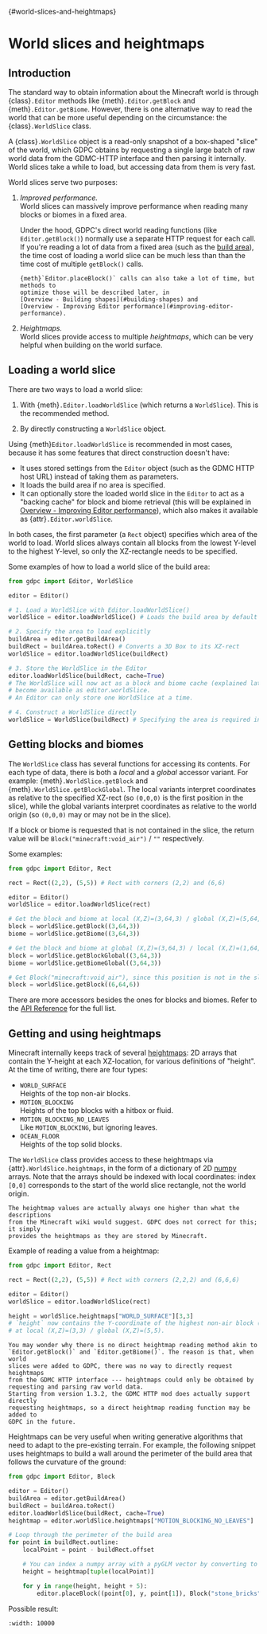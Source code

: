 {#world-slices-and-heightmaps}
# World slices and heightmaps

## Introduction

The standard way to obtain information about the Minecraft world is through
{class}`.Editor` methods like {meth}`.Editor.getBlock` and
{meth}`.Editor.getBiome`. However, there is one alternative way to read the
world that can be more useful depending on the circumstance: the
{class}`.WorldSlice` class.

A {class}`.WorldSlice` object is a read-only snapshot of a box-shaped "slice" of
the world, which GDPC obtains by requesting a single large batch of raw world
data from the GDMC-HTTP interface and then parsing it internally.
World slices take a while to load, but accessing data from them is very fast.

World slices serve two purposes:

1. *Improved performance.*\
   World slices can massively improve performance when reading many blocks or
   biomes in a fixed area.

   Under the hood, GDPC's direct world reading functions
   (like `Editor.getBlock()`) normally use a separate HTTP request for each
   call. If you're reading a lot of data from a fixed area
   (such as the [build area](#the-build-area)), the time cost of loading a
   world slice can be much less than than the time cost of multiple
   `getBlock()` calls.

   ```{note}
   {meth}`Editor.placeBlock()` calls can also take a lot of time, but methods to
   optimize those will be described later, in
   [Overview - Building shapes](#building-shapes) and
   [Overview - Improving Editor performance](#improving-editor-performance).
   ```

2. *Heightmaps.*\
   World slices provide access to multiple *heightmaps*, which can be very
   helpful when building on the world surface.


## Loading a world slice

There are two ways to load a world slice:

1. With {meth}`.Editor.loadWorldSlice` (which returns a `WorldSlice`).
   This is the recommended method.

2. By directly constructing a `WorldSlice` object.

Using {meth}`Editor.loadWorldSlice` is recommended in most cases, because it has
some features that direct construction doesn't have:
- It uses stored settings from the `Editor` object (such as the GDMC HTTP host
  URL) instead of taking them as parameters.
- It loads the build area if no area is specified.
- It can optionally store the loaded world slice in the `Editor` to act as a
  "backing cache" for block and biome retrieval (this will be explained in
  [Overview - Improving Editor performance](#improving-editor-performance)),
  which also makes it available as {attr}`.Editor.worldSlice`.

In both cases, the first parameter (a `Rect` object) specifies which area of the
world to load. World slices always contain all blocks from the lowest Y-level to
the highest Y-level, so only the XZ-rectangle needs to be specified.

Some examples of how to load a world slice of the build area:

```python
from gdpc import Editor, WorldSlice

editor = Editor()

# 1. Load a WorldSlice with Editor.loadWorldSlice()
worldSlice = editor.loadWorldSlice() # Loads the build area by default

# 2. Specify the area to load explicitly
buildArea = editor.getBuildArea()
buildRect = buildArea.toRect() # Converts a 3D Box to its XZ-rect
worldSlice = editor.loadWorldSlice(buildRect)

# 3. Store the WorldSlice in the Editor
editor.loadWorldSlice(buildRect, cache=True)
# The WorldSlice will now act as a block and biome cache (explained later), and
# become available as editor.worldSlice.
# An Editor can only store one WorldSlice at a time.

# 4. Construct a WorldSlice directly
worldSlice = WorldSlice(buildRect) # Specifying the area is required in this case
```


## Getting blocks and biomes

The `WorldSlice` class has several functions for accessing its contents. For
each type of data, there is both a *local* and a *global* accessor variant. For
example: {meth}`.WorldSlice.getBlock` and {meth}`.WorldSlice.getBlockGlobal`. The
local variants interpret coordinates as relative to the specified XZ-rect (so
`(0,0,0)` is the first position in the slice), while the global variants
interpret coordinates as relative to the world origin (so `(0,0,0)` may or may
not be in the slice).

If a block or biome is requested that is not contained in the slice,
the return value will be `Block("minecraft:void_air")` / `""` respectively.

Some examples:

```python
from gdpc import Editor, Rect

rect = Rect((2,2), (5,5)) # Rect with corners (2,2) and (6,6)

editor = Editor()
worldSlice = editor.loadWorldSlice(rect)

# Get the block and biome at local (X,Z)=(3,64,3) / global (X,Z)=(5,64,5).
block = worldSlice.getBlock((3,64,3))
biome = worldSlice.getBiome((3,64,3))

# Get the block and biome at global (X,Z)=(3,64,3) / local (X,Z)=(1,64,1).
block = worldSlice.getBlockGlobal((3,64,3))
biome = worldSlice.getBiomeGlobal((3,64,3))

# Get Block("minecraft:void_air"), since this position is not in the slice.
block = worldSlice.getBlock((6,64,6))
```

There are more accessors besides the ones for blocks and biomes. Refer to the
[API Reference](../api/gdpc.world_slice) for the full list.


## Getting and using heightmaps

Minecraft internally keeps track of several
[heightmaps](https://minecraft.wiki/w/Heightmap): 2D arrays that contain the
Y-height at each XZ-location, for various definitions of "height".
At the time of writing, there are four types:

- `WORLD_SURFACE`\
  Heights of the top non-air blocks.
- `MOTION_BLOCKING`\
  Heights of the top blocks with a hitbox or fluid.
- `MOTION_BLOCKING_NO_LEAVES`\
  Like `MOTION_BLOCKING`, but ignoring leaves.
- `OCEAN_FLOOR`\
  Heights of the top solid blocks.

The `WorldSlice` class provides access to these heightmaps via
{attr}`.WorldSlice.heightmaps`, in the form of a dictionary of 2D
[numpy](https://numpy.org/doc/stable/) arrays. Note that the arrays should be
indexed with local coordinates: index `[0,0]` corresponds to the start of the
world slice rectangle, not the world origin.

```{warning}
The heightmap values are actually always one higher than what the descriptions
from the Minecraft wiki would suggest. GDPC does not correct for this; it simply
provides the heightmaps as they are stored by Minecraft.
```

Example of reading a value from a heightmap:

```python
from gdpc import Editor, Rect

rect = Rect((2,2), (5,5)) # Rect with corners (2,2,2) and (6,6,6)

editor = Editor()
worldSlice = editor.loadWorldSlice(rect)

height = worldSlice.heightmaps["WORLD_SURFACE"][3,3]
# `height` now contains the Y-coordinate of the highest non-air block (plus 1)
# at local (X,Z)=(3,3) / global (X,Z)=(5,5).
```

```{note}
You may wonder why there is no direct heightmap reading method akin to
`Editor.getBlock()` and `Editor.getBiome()`. The reason is that, when world
slices were added to GDPC, there was no way to directly request heightmaps
from the GDMC HTTP interface --- heightmaps could only be obtained by
requesting and parsing raw world data.
Starting from version 1.3.2, the GDMC HTTP mod does actually support directly
requesting heightmaps, so a direct heightmap reading function may be added to
GDPC in the future.
```

Heightmaps can be very useful when writing generative algorithms that need to
adapt to the pre-existing terrain. For example, the following snippet uses
heightmaps to build a wall around the perimeter of the build area that follows
the curvature of the ground:

```python
from gdpc import Editor, Block

editor = Editor()
buildArea = editor.getBuildArea()
buildRect = buildArea.toRect()
editor.loadWorldSlice(buildRect, cache=True)
heightmap = editor.worldSlice.heightmaps["MOTION_BLOCKING_NO_LEAVES"]

# Loop through the perimeter of the build area
for point in buildRect.outline:
    localPoint = point - buildRect.offset

    # You can index a numpy array with a pyGLM vector by converting to a tuple
    height = heightmap[tuple(localPoint)]

    for y in range(height, height + 5):
        editor.placeBlock((point[0], y, point[1]), Block("stone_bricks"))
```

Possible result:

```{figure} ../images/terrain-adaptive-wall.png
:width: 10000
```
